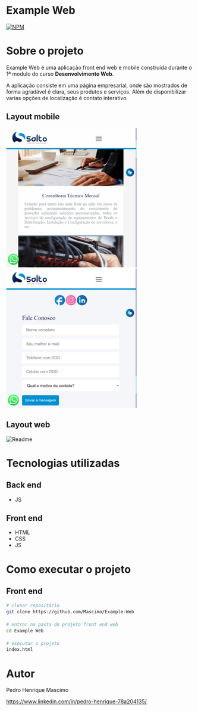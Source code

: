 # Example Web
[![NPM](https://img.shields.io/npm/l/react)](https://github.com/Mascimo/Example-Web/blob/main/LICENSE) 

# Sobre o projeto


Example Web é uma aplicação front end web e mobile construída durante o 1ª modulo do curso **Desenvolvimento Web**.

A aplicação consiste em uma página empresarial, onde são mostrados de forma agradável é clara, seus produtos e serviços. Além de disponibilizar varias opções de localização é contato interativo.

## Layout mobile

<img alt="Readme" src="./assents/mobile01.gif" width="350"></img>
&nbsp;&nbsp;&nbsp;&nbsp;
<img alt="Readme" src="./assents/imgmobile02.png" width="350"></img>


## Layout web
<img alt="Readme" src="./assents/gifWeb01.gif"></img>


# Tecnologias utilizadas
## Back end
- JS
## Front end
- HTML
- CSS
- JS

# Como executar o projeto

## Front end

```bash
# clonar repositório
git clone https://github.com/Mascimo/Example-Web

# entrar na pasta do projeto front end web
cd Example Web

# executar o projeto
index.html
```

# Autor

Pedro Henrique Mascimo

https://www.linkedin.com/in/pedro-henrique-78a204135/
